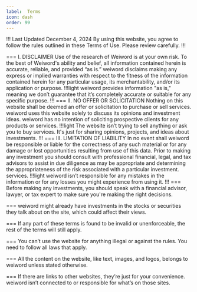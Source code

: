 ```yaml
---
label:  Terms
icon: dash
order: 99
---
```


!!! Last Updated December 4, 2024
By using this website, you agree to follow the rules outlined in these Terms of Use. Please review carefully. 
!!!

=== I. DISCLAIMER
Use of the research of Weiword is at your own risk. To the best of Weiword's ability and belief, all information contained herein is accurate, reliable, and provided “as is.” weiword disclaims making any express or implied warranties with respect to the fitness of the information contained herein for any particular usage, its merchantability, and/or its application or purpose.
!!!light
weiword provides information "as is," meaning we don’t guarantee that it’s completely accurate or suitable for any specific purpose.
!!!
=== II. NO OFFER OR SOLICITATION
Nothing on this website shall be deemed an offer or solicitation to purchase or sell services. weiword uses this website solely to discuss its opinions and investment ideas. weiword has no intention of soliciting prospective clients for any products or services. 
!!!light
The website isn’t trying to sell anything or ask you to buy services. It's just for sharing opinions, projects, and ideas about investments.
!!!
=== III. LIMITATION OF LIABILITY
In no event shall weiword be responsible or liable for the correctness of any such material or for any damage or lost opportunities resulting from use of this data. Prior to making any investment you should consult with professional financial, legal, and tax advisors to assist in due diligence as may be appropriate and determining the appropriateness of the risk associated with a particular investment.
services. 
!!!light
weiword isn’t responsible for any mistakes in the information or for any losses you might experience from using it.
!!!
=== Before making any investments, you should speak with a financial advisor, lawyer, or tax expert to make sure you're making the right decisions.

=== weiword might already have investments in the stocks or securities they talk about on the site, which could affect their views.

=== If any part of these terms is found to be invalid or unenforceable, the rest of the terms will still apply.

=== You can’t use the website for anything illegal or against the rules. You need to follow all laws that apply.

=== All the content on the website, like text, images, and logos, belongs to weiword unless stated otherwise. 

=== If there are links to other websites, they’re just for your convenience. weiword isn’t connected to or responsible for what’s on those sites.
